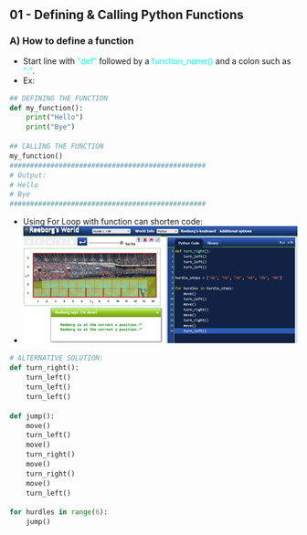 ## 01 - Defining & Calling Python Functions

### A) How to define a function
- Start line with <font color="cyan">"def"</font> followed by a <font color="cyan">function_name()</font> and a colon such as <font color="cyan">":"</font>.
- Ex:
~~~python
## DEFINING THE FUNCTION
def my_function():
    print("Hello")
    print("Bye")
    
## CALLING THE FUNCTION
my_function()
################################################
# Output:
# Hello
# Bye
################################################
~~~
- Using For Loop with function can shorten code:
- ![image](/Images/06-Python-Functions-Game.png)
~~~python
# ALTERNATIVE SOLUTION:
def turn_right():
    turn_left()
    turn_left()
    turn_left()

def jump():
    move()
    turn_left()
    move()
    turn_right()
    move()
    turn_right()
    move()
    turn_left()
    
for hurdles in range(6):
    jump()
~~~